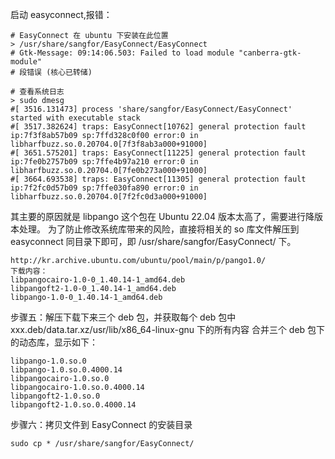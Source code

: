 
启动 easyconnect,报错：
```
# EasyConnect 在 ubuntu 下安装在此位置
> /usr/share/sangfor/EasyConnect/EasyConnect 
# Gtk-Message: 09:14:06.503: Failed to load module "canberra-gtk-module"
# 段错误 (核心已转储)

# 查看系统日志
> sudo dmesg
#[ 3516.131473] process 'share/sangfor/EasyConnect/EasyConnect' started with executable stack
#[ 3517.382624] traps: EasyConnect[10762] general protection fault ip:7f3f8ab57b09 sp:7ffd328c0f00 error:0 in libharfbuzz.so.0.20704.0[7f3f8ab3a000+91000]
#[ 3651.575201] traps: EasyConnect[11225] general protection fault ip:7fe0b2757b09 sp:7ffe4b97a210 error:0 in libharfbuzz.so.0.20704.0[7fe0b273a000+91000]
#[ 3664.693538] traps: EasyConnect[11305] general protection fault ip:7f2fc0d57b09 sp:7ffe030fa890 error:0 in libharfbuzz.so.0.20704.0[7f2fc0d3a000+91000]
```
其主要的原因就是 libpango 这个包在 Ubuntu 22.04 版本太高了，需要进行降版本处理。
为了防止修改系统库带来的风险，直接将相关的 so 库文件解压到 easyconnect 同目录下即可，即 /usr/share/sangfor/EasyConnect/ 下。
```
http://kr.archive.ubuntu.com/ubuntu/pool/main/p/pango1.0/
下载内容：
libpangocairo-1.0-0_1.40.14-1_amd64.deb
libpangoft2-1.0-0_1.40.14-1_amd64.deb
libpango-1.0-0_1.40.14-1_amd64.deb
```
步骤五：解压下载下来三个 deb 包，并获取每个 deb 包中 xxx.deb/data.tar.xz/usr/lib/x86_64-linux-gnu 下的所有内容
合并三个 deb 包下的动态库，显示如下：
```
libpango-1.0.so.0  
libpango-1.0.so.0.4000.14  
libpangocairo-1.0.so.0  
libpangocairo-1.0.so.0.4000.14  
libpangoft2-1.0.so.0  
libpangoft2-1.0.so.0.4000.14
```
步骤六：拷贝文件到 EasyConnect 的安装目录
```
sudo cp * /usr/share/sangfor/EasyConnect/
```
